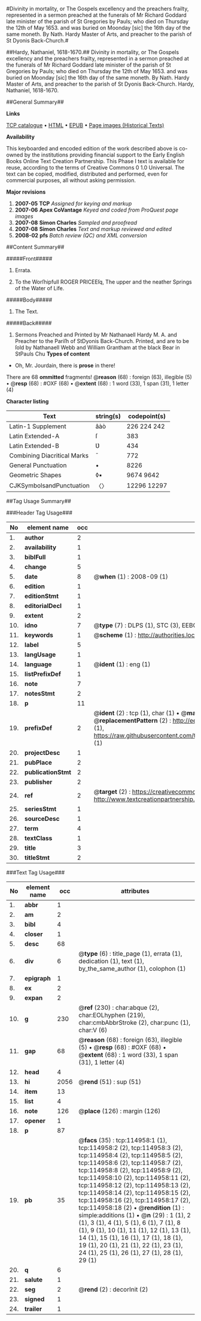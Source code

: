 #Divinity in mortality, or The Gospels excellency and the preachers frailty, represented in a sermon preached at the funerals of Mr Richard Goddard late minister of the parish of St Gregories by Pauls; who died on Thursday the 12th of May 1653. and was buried on Moonday [sic] the 16th day of the same moneth. By Nath. Hardy Master of Arts, and preacher to the parish of St Dyonis Back-Church.#

##Hardy, Nathaniel, 1618-1670.##
Divinity in mortality, or The Gospels excellency and the preachers frailty, represented in a sermon preached at the funerals of Mr Richard Goddard late minister of the parish of St Gregories by Pauls; who died on Thursday the 12th of May 1653. and was buried on Moonday [sic] the 16th day of the same moneth. By Nath. Hardy Master of Arts, and preacher to the parish of St Dyonis Back-Church.
Hardy, Nathaniel, 1618-1670.

##General Summary##

**Links**

[TCP catalogue](http://www.ota.ox.ac.uk/tcp/)  • 
[HTML](http://tei.it.ox.ac.uk/tcp/Texts-HTML/free/A87/A87092.html)  • 
[EPUB](http://tei.it.ox.ac.uk/tcp/Texts-EPUB/free/A87/A87092.epub) • 
[Page images (Historical Texts)](https://data.historicaltexts.jisc.ac.uk/view?pubId=eebo-99862782e&pageId=eebo-99862782e-114958-1)

**Availability**

This keyboarded and encoded edition of the
	       work described above is co-owned by the institutions
	       providing financial support to the Early English Books
	       Online Text Creation Partnership. This Phase I text is
	       available for reuse, according to the terms of Creative
	       Commons 0 1.0 Universal. The text can be copied,
	       modified, distributed and performed, even for
	       commercial purposes, all without asking permission.

**Major revisions**

1. __2007-05__ __TCP__ *Assigned for keying and markup*
1. __2007-06__ __Apex CoVantage__ *Keyed and coded from ProQuest page images*
1. __2007-08__ __Simon Charles__ *Sampled and proofread*
1. __2007-08__ __Simon Charles__ *Text and markup reviewed and edited*
1. __2008-02__ __pfs__ *Batch review (QC) and XML conversion*

##Content Summary##

#####Front#####

1. Errata.

1. To the Worſhipfull ROGER PRICEEſq, The upper and the neather Springs of the Water of Life.

#####Body#####

1. The Text.

#####Back#####

1. Sermons Preached and Printed by Mr Nathanaell Hardy M. A. and Preacher to the Pariſh of StDyonis Back-Church.
Printed, and are to be ſold by Nathanaell Webb and William Grantham at the black Bear in StPauls Chu
**Types of content**

  * Oh, Mr. Jourdain, there is **prose** in there!

There are 68 **ommitted** fragments! 
 @__reason__ (68) : foreign (63), illegible (5)  •  @__resp__ (68) : #OXF (68)  •  @__extent__ (68) : 1 word (33), 1 span (31), 1 letter (4)

**Character listing**


|Text|string(s)|codepoint(s)|
|---|---|---|
|Latin-1 Supplement|âàò|226 224 242|
|Latin Extended-A|ſ|383|
|Latin Extended-B|Ʋ|434|
|Combining             Diacritical Marks|̄|772|
|General Punctuation|•|8226|
|Geometric Shapes|◊▪|9674 9642|
|CJKSymbolsandPunctuation|〈〉|12296 12297|

##Tag Usage Summary##

###Header Tag Usage###

|No|element name|occ|attributes|
|---|---|---|---|
|1.|__author__|2||
|2.|__availability__|1||
|3.|__biblFull__|1||
|4.|__change__|5||
|5.|__date__|8| @__when__ (1) : 2008-09 (1)|
|6.|__edition__|1||
|7.|__editionStmt__|1||
|8.|__editorialDecl__|1||
|9.|__extent__|2||
|10.|__idno__|7| @__type__ (7) : DLPS (1), STC (3), EEBO-CITATION (1), PROQUEST (1), VID (1)|
|11.|__keywords__|1| @__scheme__ (1) : http://authorities.loc.gov/ (1)|
|12.|__label__|5||
|13.|__langUsage__|1||
|14.|__language__|1| @__ident__ (1) : eng (1)|
|15.|__listPrefixDef__|1||
|16.|__note__|7||
|17.|__notesStmt__|2||
|18.|__p__|11||
|19.|__prefixDef__|2| @__ident__ (2) : tcp (1), char (1)  •  @__matchPattern__ (2) : ([0-9\-]+):([0-9IVX]+) (1), (.+) (1)  •  @__replacementPattern__ (2) : http://eebo.chadwyck.com/downloadtiff?vid=$1&page=$2 (1), https://raw.githubusercontent.com/textcreationpartnership/Texts/master/tcpchars.xml#$1 (1)|
|20.|__projectDesc__|1||
|21.|__pubPlace__|2||
|22.|__publicationStmt__|2||
|23.|__publisher__|2||
|24.|__ref__|2| @__target__ (2) : https://creativecommons.org/publicdomain/zero/1.0/ (1), http://www.textcreationpartnership.org/docs/. (1)|
|25.|__seriesStmt__|1||
|26.|__sourceDesc__|1||
|27.|__term__|4||
|28.|__textClass__|1||
|29.|__title__|3||
|30.|__titleStmt__|2||


###Text Tag Usage###

|No|element name|occ|attributes|
|---|---|---|---|
|1.|__abbr__|1||
|2.|__am__|2||
|3.|__bibl__|4||
|4.|__closer__|1||
|5.|__desc__|68||
|6.|__div__|6| @__type__ (6) : title_page (1), errata (1), dedication (1), text (1), by_the_same_author (1), colophon (1)|
|7.|__epigraph__|1||
|8.|__ex__|2||
|9.|__expan__|2||
|10.|__g__|230| @__ref__ (230) : char:abque (2), char:EOLhyphen (219), char:cmbAbbrStroke (2), char:punc (1), char:V (6)|
|11.|__gap__|68| @__reason__ (68) : foreign (63), illegible (5)  •  @__resp__ (68) : #OXF (68)  •  @__extent__ (68) : 1 word (33), 1 span (31), 1 letter (4)|
|12.|__head__|4||
|13.|__hi__|2056| @__rend__ (51) : sup (51)|
|14.|__item__|13||
|15.|__list__|4||
|16.|__note__|126| @__place__ (126) : margin (126)|
|17.|__opener__|1||
|18.|__p__|87||
|19.|__pb__|35| @__facs__ (35) : tcp:114958:1 (1), tcp:114958:2 (2), tcp:114958:3 (2), tcp:114958:4 (2), tcp:114958:5 (2), tcp:114958:6 (2), tcp:114958:7 (2), tcp:114958:8 (2), tcp:114958:9 (2), tcp:114958:10 (2), tcp:114958:11 (2), tcp:114958:12 (2), tcp:114958:13 (2), tcp:114958:14 (2), tcp:114958:15 (2), tcp:114958:16 (2), tcp:114958:17 (2), tcp:114958:18 (2)  •  @__rendition__ (1) : simple:additions (1)  •  @__n__ (29) : 1 (1), 2 (1), 3 (1), 4 (1), 5 (1), 6 (1), 7 (1), 8 (1), 9 (1), 10 (1), 11 (1), 12 (1), 13 (1), 14 (1), 15 (1), 16 (1), 17 (1), 18 (1), 19 (1), 20 (1), 21 (1), 22 (1), 23 (1), 24 (1), 25 (1), 26 (1), 27 (1), 28 (1), 29 (1)|
|20.|__q__|6||
|21.|__salute__|1||
|22.|__seg__|2| @__rend__ (2) : decorInit (2)|
|23.|__signed__|1||
|24.|__trailer__|1||

